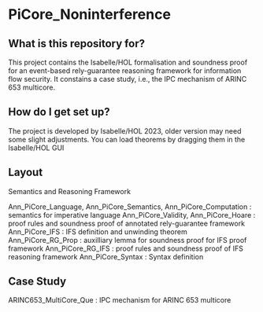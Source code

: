 # PiCore_Noninterference

## What is this repository for?

This project contains the Isabelle/HOL formalisation and soundness proof for an event-based rely-guarantee reasoning framework for information flow security. It constains a case study, i.e., the IPC mechanism of ARINC 653 multicore.

## How do I get set up?

The project is developed by Isabelle/HOL 2023, older version may need some slight adjustments. You can load theorems by dragging them in the Isabelle/HOL GUI

## Layout

Semantics and Reasoning Framework

Ann_PiCore_Language, Ann_PiCore_Semantics, Ann_PiCore_Computation : semantics for imperative language
Ann_PiCore_Validity, Ann_PiCore_Hoare : proof rules and soundness proof of annotated rely-guarantee framework
Ann_PiCore_IFS : IFS definition and unwinding theorem
Ann_PiCore_RG_Prop : auxilliary lemma for soundness proof for IFS proof framework
Ann_PiCore_RG_IFS : proof rules and soundness proof of IFS reasoning framework
Ann_PiCore_Syntax : Syntax definition

## Case Study

ARINC653_MultiCore_Que : IPC mechanism for ARINC 653 multicore
